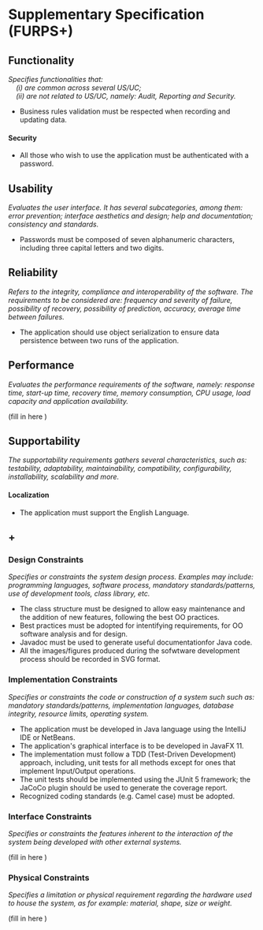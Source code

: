 # Supplementary Specification (FURPS+)

## Functionality

_Specifies functionalities that:  
&nbsp; &nbsp; (i) are common across several US/UC;  
&nbsp; &nbsp; (ii) are not related to US/UC, namely: Audit, Reporting and Security._

* Business rules validation must be respected when recording and updating data.
#### Security
* All those who wish to use the application must be authenticated with a password.

## Usability

_Evaluates the user interface. It has several subcategories,
among them: error prevention; interface aesthetics and design; help and
documentation; consistency and standards._

* Passwords must be composed of seven alphanumeric characters, including three capital letters and two digits.

## Reliability

_Refers to the integrity, compliance and interoperability of the software. The requirements to be considered are: frequency and severity of failure, possibility of recovery, possibility of prediction, accuracy, average time between failures._

* The application should use object serialization to ensure data persistence between two runs of the application.

## Performance

_Evaluates the performance requirements of the software, namely: response time, start-up time, recovery time, memory consumption, CPU usage, load capacity and application availability._

(fill in here )

## Supportability

_The supportability requirements gathers several characteristics, such as:
testability, adaptability, maintainability, compatibility,
configurability, installability, scalability and more._

#### Localization
* The application must support the English Language.

## +

### Design Constraints

_Specifies or constraints the system design process. Examples may include: programming languages, software process, mandatory standards/patterns, use of development tools, class library, etc._

* The class structure must be designed to allow easy maintenance and the addition of new features, following the best OO practices.
* Best practices must be adopted for intentifying requirements, for OO software analysis and for design.
* Javadoc must be used to generate useful documentationfor Java code.
* All the images/figures produced during the sofwtware development process should be recorded in SVG format.

### Implementation Constraints

_Specifies or constraints the code or construction of a system such
such as: mandatory standards/patterns, implementation languages,
database integrity, resource limits, operating system._

* The application must be developed in Java language using the IntelliJ IDE or NetBeans.
* The application's graphical interface is to be developed in JavaFX 11.
* The implementation must follow a TDD (Test-Driven Development) approach, including, unit tests for all methods except for ones that implement Input/Output operations.
* The unit tests should be implemented using the JUnit 5 framework; the JaCoCo plugin should be used to generate the coverage report.
* Recognized coding standards (e.g. Camel case) must be adopted.

### Interface Constraints

_Specifies or constraints the features inherent to the interaction of the
system being developed with other external systems._

(fill in here )

### Physical Constraints

_Specifies a limitation or physical requirement regarding the hardware used to house the system, as for example: material, shape, size or weight._

(fill in here )
